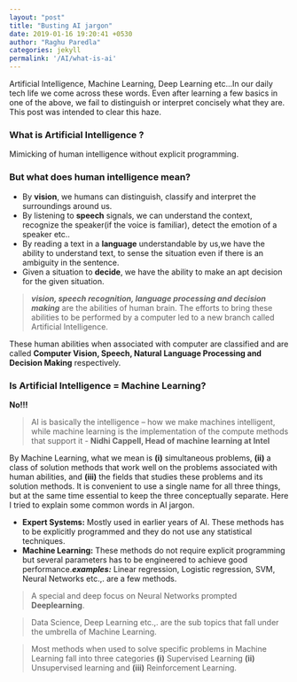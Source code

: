 ```yaml
---
layout: "post"
title: "Busting AI jargon"
date: 2019-01-16 19:20:41 +0530
author: "Raghu Paredla"
categories: jekyll
permalink: '/AI/what-is-ai'
---
```

Artificial Intelligence, Machine Learning, Deep Learning etc...In our daily tech life we come across these words. Even after learning a few basics in one of the above, we fail to distinguish or interpret concisely what they are. This post was intended to clear this haze.
### What is Artificial Intelligence ?
Mimicking of human intelligence without explicit programming.
### But what does human intelligence mean?
- By **vision**, we humans can distinguish, classify and interpret the surroundings around us.
- By listening to **speech** signals, we can understand the context, recognize the speaker(if the voice is familiar), detect the emotion of a speaker etc..
- By reading a text in a **language** understandable by us,we have the ability to understand text, to sense the situation even if there is an ambiguity in the sentence.
- Given a situation to **decide**, we have the ability to make an apt decision for the given situation.

> **_vision, speech recognition, language processing and decision making_** are the abilities of human brain. The efforts to bring these abilities to be performed by a computer led to a new branch called Artificial Intelligence.

These human abilities when associated with computer are classified and are called **Computer Vision, Speech, Natural Language Processing and Decision Making** respectively.
### Is Artificial Intelligence = Machine Learning?
**No!!!**
> AI is basically the intelligence – how we make machines intelligent, while machine learning is the implementation of the compute methods that support it - **Nidhi Cappell, Head of machine learning at Intel**

By Machine Learning, what we mean is  **(i)** simultaneous problems, **(ii)** a class of solution methods that work well on the problems associated with human abilities, and **(iii)** the fields that studies these problems and its solution methods. It is convenient to use a single name for all three things, but at the same time essential to keep the three conceptually separate. Here I tried to explain some common words in AI jargon.

- **Expert Systems:** Mostly used in earlier years of AI. These methods has to be explicitly programmed and they do not use any statistical techniques.
- **Machine Learning:** These methods do not require explicit programming but several parameters has to be engineered to achieve good performance._**examples:**_ Linear regression, Logistic regression, SVM, Neural Networks etc.,. are a few methods.

> A special and deep focus on Neural Networks prompted **Deeplearning**.

> Data Science, Deep Learning etc.,. are the sub topics that fall under the umbrella of Machine Learning.

> Most methods when used to solve specific problems in Machine Learning fall into three categories **(i)** Supervised Learning **(ii)** Unsupervised learning and **(iii)** Reinforcement Learning.
